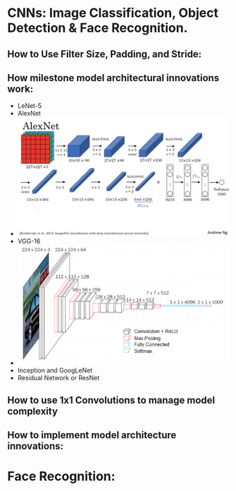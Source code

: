 # CNNs: Image Classification, Object Detection & Face Recognition.

## How to Use Filter Size, Padding, and Stride:

## How milestone model architectural innovations work:
* LeNet-5
* AlexNet 
* ![AlexNet](AlexNet.png)
* VGG-16 
* ![VGG16](VGG16.png)
* Inception and GoogLeNet
* Residual Network or ResNet

## How to use 1x1 Convolutions to manage model complexity

## How to implement model architecture innovations:

# Face Recognition:
